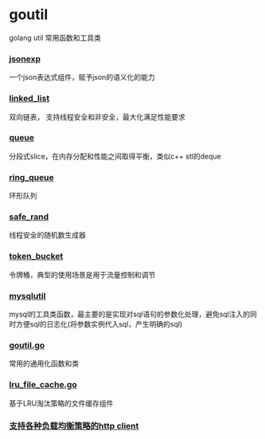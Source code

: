 # goutil
golang util
常用函数和工具类

### [jsonexp](https://github.com/truexf/goutil/tree/master/jsonexp)
一个json表达式组件，赋予json的语义化的能力

### [linked_list](https://github.com/truexf/goutil/tree/master/linked_list.go)
双向链表， 支持线程安全和非安全，最大化满足性能要求

### [queue](https://github.com/truexf/goutil/tree/master/queue.go)
分段式slice，在内存分配和性能之间取得平衡，类似c++ stl的deque

### [ring_queue](https://github.com/truexf/goutil/tree/master/ring_queue.go)
环形队列

### [safe_rand](https://github.com/truexf/goutil/tree/master/safe_rand.go)
线程安全的随机数生成器

### [token_bucket](https://github.com/truexf/goutil/tree/master/token_bucket.go)
令牌桶，典型的使用场景是用于流量控制和调节

### [mysqlutil](https://github.com/truexf/goutil/tree/master/mysqlutil)
mysql的工具类函数，最主要的是实现对sql语句的参数化处理，避免sql注入的同时方便sql的日志化(将参数实例代入sql，产生明确的sql)

### [goutil.go](https://github.com/truexf/goutil/tree/master/goutil.go)
常用的通用化函数和类

### [lru_file_cache.go](https://github.com/truexf/goutil/tree/master/lru_file_cache.go)
基于LRU淘汰策略的文件缓存组件

### [支持各种负载均衡策略的http client](https://github.com/truexf/goutil/tree/master/lblhttpclient)

